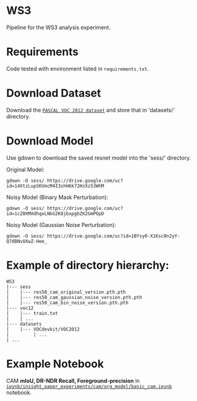 # WS3
Pipeline for the WS3 analysis experiment.

# Requirements
Code tested with environment listed in `requirements.txt`.

# Download Dataset
Download the [`PASCAL VOC 2012 dataset`](http://host.robots.ox.ac.uk/pascal/VOC/voc2012/) and store that in 'datasets/' directory. 

# Download Model
Use gdown to download the saved resnet model into the 'sess/' directory.

Original Model:
```
gdown -O sess/ https://drive.google.com/uc?id=14XtzLupSKVmcM4I3shH6k72HzXz53WhM
```
Noisy Model (Binary Mask Perturbation):
```
gdown -O sess/ https://drive.google.com/uc?id=1cZ0XMXdhqxLNkG2K8jbxpgbZK2GmPOpD
```
Noisy Model (Gaussian Noise Perturbation):
```
gdown -O sess/ https://drive.google.com/uc?id=1BYsy0-X1Ksc0n2yY-Q7dBNvUXwZ-Hee_
```

# Example of directory hierarchy:

```
WS3
|--- sess
|    |--- res50_cam_original_version.pth.pth
|    |--- res50_cam_gaussian_noise_version.pth.pth
|    |--- res50_cam_bin_noise_version.pth.pth
|--- voc12
|    |--- train.txt
|    | ...
|--- datasets
|    |--- VOCdevkit/VOC2012
|         | ...
| ...

```


# Example Notebook
CAM **mIoU, DR-NDR Recall, Foreground-precision** in [`ipynb/insight_paper_experiments/cam/org_model/basic_cam.ipynb`](https://github.com/marufvt/WS3_lib/blob/923f2063917b3575c97947aef564cc393e7151b9/ipynb/insight_paper_experiments/cam/org_model/basic_cam.ipynb) notebook.

<!-- Change the voc12/dataloader.py 'cls_labels_dict' variable accordingly before running the pipeline.
 -->
